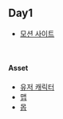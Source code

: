 ## Day1
- [모션 사이트](https://www.mixamo.com/)

<br>

#### Asset
- [유저 캐릭터](https://assetstore.unity.com/packages/3d/characters/humanoids/rpg-tiny-hero-duo-pbr-225148)
- [맵](https://assetstore.unity.com/packages/3d/environments/landscapes/lowpoly-environment-mega-pack-203744)
- [몹](https://assetstore.unity.com/packages/3d/characters/creatures/rpg-monster-wave-2-polyart-169863)
